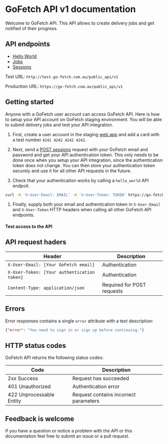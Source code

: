 # GoFetch API v1 documentation

Welcome to GoFetch API. This API allows to create delivery jobs and get notified of their progress.

## API endpoints

* [Hello World](endpoints/hello_world.md)
* [Jobs](endpoints/jobs.md)
* [Sessions](endpoints/sessions.md)

Test URL: `http://test.go-fetch.com.au/public_api/v1`

Production URL: `https://go-fetch.com.au/public_api/v1`


## Getting started

Anyone with a GoFetch user account can access GoFetch API. Here is how to setup your API account on GoFetch staging environment. You will be able to submit delivery jobs and test your API integration.

1. First, create a user account in the staging [web app](http://www.go-fetch.com.au/webappstaging) and add a card with a test number `4242 4242 4242 4242`.

1. Next, send a [POST sessions](endpoints/sessions.md#create) request with your GoFetch email and password and get your API authentication token. This only needs to be done once when you setup your API integration, since the authentication token does not change. You can then store your authentication token securely and use it for all other API requests in the future.

1. Check that your authentication works by calling a `hello_world` API endpoit.

```bash
curl -H 'X-User-Email: EMAIL' -H 'X-User-Token: TOKEN' https://go-fetch.com.au/public_api/v1/hello_world
```

1. Finally, supply both your email and authentication token in `X-User-Email` and `X-User-Token` HTTP headers when calling all other GoFetch API endpoints.

#### Test access to the API


## API request haders

| Header | Description |
| --- | --- |
| `X-User-Email: [Your GoFetch email]` | Authentication |
| `X-User-Token: [Your authentication token]` | Authentication |
| `Content-Type: application/json` | Required for POST requests |

## Errors

Error responses contains a single `error` attribute with a text description:

```JSON
{"error": "You need to sign in or sign up before continuing."}
```

## HTTP status codes

GoFetch API returns the following status codes:

| Code | Description |
| --- | --- |
| 2xx Success | Request has succeeded |
| 401 Unauthorized | Authentication error |
| 422 Unprocessable Entity | Request contains incorrect parameters |

## Feedback is welcome

If you have a question or notice a problem with the API or this documentation feel free to submit an issue or a pull request.

